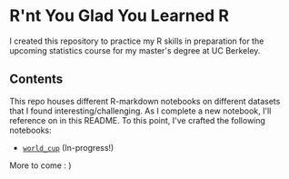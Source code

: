 # R'nt You Glad You Learned R
I created this repository to practice my R skills in preparation for the 
upcoming statistics course for my master's degree at UC Berkeley. 

## Contents
This repo houses different R-markdown notebooks on different datasets that I found interesting/challenging. As I complete a new notebook, I'll reference on in this README. To this point, I've crafted the following notebooks:

  - [`world_cup`](notebooks/world_cup.md) (In-progress!)

More to come : )
